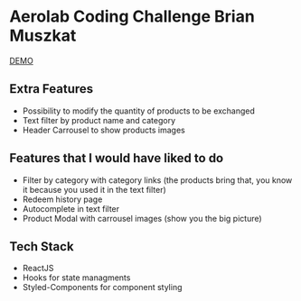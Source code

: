 # Aerolab Coding Challenge Brian Muszkat
<a href="https://aerolab-brianmusky-gmailcom.vercel.app/"> DEMO </a>


<h2> Extra Features </h2>
  <ul>
    <li>Possibility to modify the quantity of products to be exchanged</li>
    <li>Text filter by product name and category</li>
    <li>Header Carrousel to show products images</li>
  </ul>
  
<h2>Features that I would have liked to do</h2>
  <ul>
    <li>Filter by category with category links (the products bring that, you know it because you used it in the text filter)</li>
    <li>Redeem history page</li>
    <li>Autocomplete in text filter</li>
    <li>Product Modal with carrousel images (show you the big picture)</li>
  </ul>

     
<h2> Tech Stack </h2>
  <ul>
    <li>ReactJS</li>
    <li>Hooks for state managments</li>
    <li>Styled-Components for component styling</li>
  </ul>
